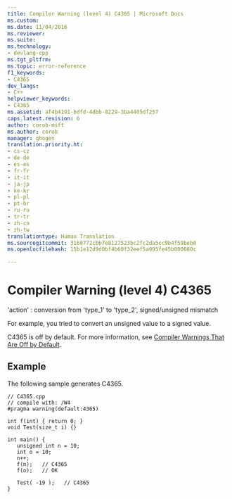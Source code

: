 ```yaml
---
title: Compiler Warning (level 4) C4365 | Microsoft Docs
ms.custom: 
ms.date: 11/04/2016
ms.reviewer: 
ms.suite: 
ms.technology:
- devlang-cpp
ms.tgt_pltfrm: 
ms.topic: error-reference
f1_keywords:
- C4365
dev_langs:
- C++
helpviewer_keywords:
- C4365
ms.assetid: af4b4191-bdfd-4dbb-8229-3ba4405df257
caps.latest.revision: 6
author: corob-msft
ms.author: corob
manager: ghogen
translation.priority.ht:
- cs-cz
- de-de
- es-es
- fr-fr
- it-it
- ja-jp
- ko-kr
- pl-pl
- pt-br
- ru-ru
- tr-tr
- zh-cn
- zh-tw
translationtype: Human Translation
ms.sourcegitcommit: 3168772cbb7e8127523bc2fc2da5cc9b4f59beb8
ms.openlocfilehash: 15b1e12d9d0bf4b60f32eef5a095fe45b800080c

---
```

# Compiler Warning (level 4) C4365
'action' : conversion from 'type_1' to 'type_2', signed/unsigned mismatch  
  
 For example, you tried to convert an unsigned value to a signed value.  
  
 C4365 is off by default.  For more information, see [Compiler Warnings That Are Off by Default](../../preprocessor/compiler-warnings-that-are-off-by-default.md).  
  
## Example  
 The following sample generates C4365.  
  
```  
// C4365.cpp  
// compile with: /W4  
#pragma warning(default:4365)  
  
int f(int) { return 0; }  
void Test(size_t i) {}  
  
int main() {  
   unsigned int n = 10;  
   int o = 10;  
   n++;  
   f(n);   // C4365  
   f(o);   // OK  
  
   Test( -19 );   // C4365  
}  
```


<!--HONumber=Jan17_HO2-->


